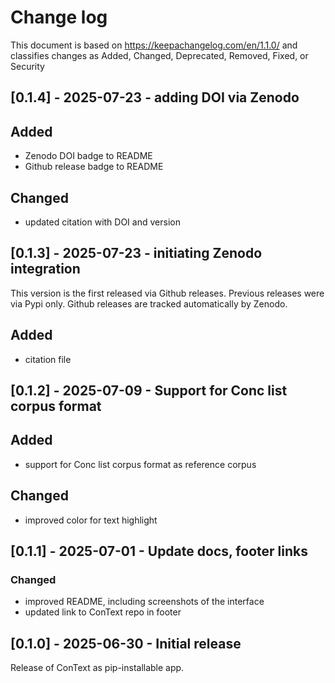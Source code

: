 # Change log

This document is based on https://keepachangelog.com/en/1.1.0/ and classifies changes as
Added, Changed, Deprecated, Removed, Fixed, or Security

## [0.1.4] - 2025-07-23 - adding DOI via Zenodo

## Added

- Zenodo DOI badge to README
- Github release badge to README

## Changed

- updated citation with DOI and version

## [0.1.3] - 2025-07-23 - initiating Zenodo integration

This version is the first released via Github releases. Previous releases were via Pypi only. Github 
releases are tracked automatically by Zenodo. 

## Added

- citation file

## [0.1.2] - 2025-07-09 - Support for Conc list corpus format

## Added

- support for Conc list corpus format as reference corpus

## Changed

- improved color for text highlight

## [0.1.1] - 2025-07-01 - Update docs, footer links

### Changed

- improved README, including screenshots of the interface
- updated link to ConText repo in footer 

## [0.1.0] - 2025-06-30 - Initial release

Release of ConText as pip-installable app.
